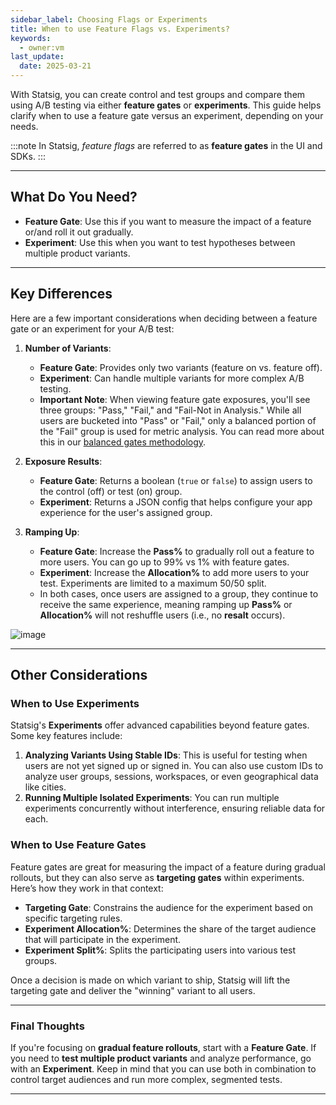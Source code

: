 ```yaml
---
sidebar_label: Choosing Flags or Experiments
title: When to use Feature Flags vs. Experiments?
keywords:
  - owner:vm
last_update:
  date: 2025-03-21
---
```


With Statsig, you can create control and test groups and compare them using A/B testing via either **feature gates** or **experiments**. This guide helps clarify when to use a feature gate versus an experiment, depending on your needs.

:::note
In Statsig, _feature flags_ are referred to as **feature gates** in the UI and SDKs.
:::

---

## What Do You Need?

- **Feature Gate**: Use this if you want to measure the impact of a feature or/and roll it out gradually.
- **Experiment**: Use this when you want to test hypotheses between multiple product variants.

---

## Key Differences

Here are a few important considerations when deciding between a feature gate or an experiment for your A/B test:

1. **Number of Variants**:
   - **Feature Gate**: Provides only two variants (feature on vs. feature off).
   - **Experiment**: Can handle multiple variants for more complex A/B testing.
   - **Important Note**: When viewing feature gate exposures, you'll see three groups: "Pass," "Fail," and "Fail-Not in Analysis." While all users are bucketed into "Pass" or "Fail," only a balanced portion of the "Fail" group is used for metric analysis. You can read more about this in our [balanced gates methodology](/feature-flags/view-exposures#gate-exposures).

2. **Exposure Results**:
   - **Feature Gate**: Returns a boolean (`true` or `false`) to assign users to the control (off) or test (on) group.
   - **Experiment**: Returns a JSON config that helps configure your app experience for the user's assigned group.

3. **Ramping Up**:
   - **Feature Gate**: Increase the **Pass%** to gradually roll out a feature to more users. You can go up to 99% vs 1% with feature gates.
   - **Experiment**: Increase the **Allocation%** to add more users to your test. Experiments are limited to a maximum 50/50 split.
   - In both cases, once users are assigned to a group, they continue to receive the same experience, meaning ramping up **Pass%** or **Allocation%** will not reshuffle users (i.e., no **resalt** occurs).

![image](https://user-images.githubusercontent.com/1315028/158034863-71cc65ea-8833-47e8-a277-89119f7a00ab.png)

---

## Other Considerations

### When to Use Experiments

Statsig's **Experiments** offer advanced capabilities beyond feature gates. Some key features include:
1. **Analyzing Variants Using Stable IDs**: This is useful for testing when users are not yet signed up or signed in. You can also use custom IDs to analyze user groups, sessions, workspaces, or even geographical data like cities.
2. **Running Multiple Isolated Experiments**: You can run multiple experiments concurrently without interference, ensuring reliable data for each.

### When to Use Feature Gates

Feature gates are great for measuring the impact of a feature during gradual rollouts, but they can also serve as **targeting gates** within experiments. Here’s how they work in that context:
- **Targeting Gate**: Constrains the audience for the experiment based on specific targeting rules.
- **Experiment Allocation%**: Determines the share of the target audience that will participate in the experiment.
- **Experiment Split%**: Splits the participating users into various test groups.

Once a decision is made on which variant to ship, Statsig will lift the targeting gate and deliver the "winning" variant to all users.

---

### Final Thoughts
If you're focusing on **gradual feature rollouts**, start with a **Feature Gate**. If you need to **test multiple product variants** and analyze performance, go with an **Experiment**. Keep in mind that you can use both in combination to control target audiences and run more complex, segmented tests.

---
